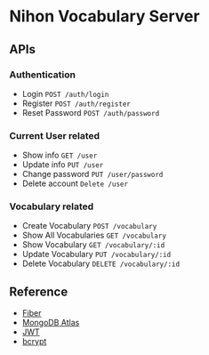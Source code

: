 # Nihon Vocabulary Server

## APIs

### Authentication

- Login `POST /auth/login`
- Register `POST /auth/register`
- Reset Password `POST /auth/password`

### Current User related

- Show info `GET /user`
- Update info `PUT /user`
- Change password `PUT /user/password`
- Delete account `Delete /user`

### Vocabulary related

- Create Vocabulary `POST /vocabulary`
- Show All Vocabularies `GET /vocabulary`
- Show Vocabulary `GET /vocabulary/:id`
- Update Vocabulary `PUT /vocabulary/:id`
- Delete Vocabulary `DELETE /vocabulary/:id`

## Reference

- [Fiber](http://gofiber.io/)
- [MongoDB Atlas](https://www.mongodb.com/atlas/database)
- [JWT](https://github.com/golang-jwt/jwt)
- [bcrypt](https://pkg.go.dev/golang.org/x/crypto/bcrypt)
